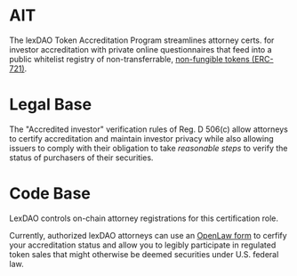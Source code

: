 # AIT

The lexDAO Token Accreditation Program streamlines attorney certs. for investor accreditation with private online questionnaires that feed into a public whitelist registry of non-transferrable, [non-fungible tokens (ERC-721)](https://docs.openzeppelin.com/contracts/2.x/api/token/erc721). 

# Legal Base

The "Accredited investor" verification rules of Reg. D 506(c) allow attorneys to certify accreditation and maintain investor privacy while also allowing issuers to comply with their obligation to take *reasonable steps* to verify the status of purchasers of their securities. 

# Code Base

LexDAO controls on-chain attorney registrations for this certification role.  

Currently, authorized lexDAO attorneys can use an [OpenLaw form](https://lib.openlaw.io/web/default/template/accredited%20investor%20token%20certification) to cerfify your accreditation status and allow you to legibly participate in regulated token sales that might otherwise be deemed securities under U.S. federal law.
